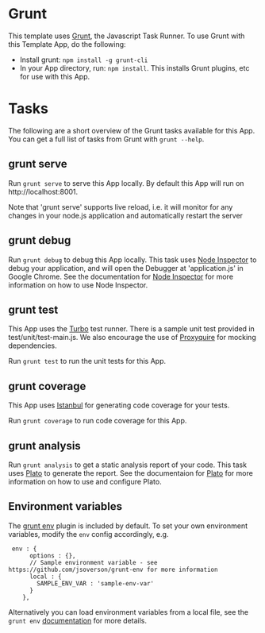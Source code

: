 # Grunt

This template uses [Grunt](http://gruntjs.com/), the Javascript Task Runner. To use Grunt with this Template App, do the following:

* Install grunt: ```npm install -g grunt-cli```
* In your App directory, run: ```npm install```. This installs Grunt plugins, etc for use with this App.

# Tasks

The following are a short overview of the Grunt tasks available for this App. You can get a full list of tasks from Grunt with ```grunt --help```.

## grunt serve

Run ```grunt serve``` to serve this App locally. By default this App will run on http://localhost:8001.

Note that 'grunt serve' supports live reload, i.e. it will monitor for any changes in your node.js application and automatically restart the server

## grunt debug

Run ```grunt debug``` to debug this App locally. This task uses [Node Inspector](https://github.com/node-inspector/node-inspector) to debug your application, and will open the Debugger at 'application.js' in Google Chrome. See the documentation for [Node Inspector](https://github.com/node-inspector/node-inspector) for more information on how to use Node Inspector.

## grunt test

This App uses the [Turbo](https://github.com/feedhenry/turbo) test runner. There is a sample unit test provided in test/unit/test-main.js. We also encourage the use of [Proxyquire](https://github.com/thlorenz/proxyquire) for mocking dependencies.

Run ```grunt test``` to run the unit tests for this App.

## grunt coverage

This App uses [Istanbul](https://github.com/gotwarlost/istanbul) for generating code coverage for your tests.

Run ```grunt coverage``` to run code coverage for this App.

## grunt analysis

Run ```grunt analysis``` to get a static analysis report of your code. This task uses [Plato](https://github.com/es-analysis/plato) to generate the report. See the documentaion for [Plato](https://github.com/es-analysis/plato) for more information on how to use and configure Plato.

## Environment variables

The [grunt env](https://www.npmjs.org/package/grunt-env) plugin is included by default. To set your own environment variables, modify the `env` config accordingly, e.g.

```
 env : {
      options : {},
      // Sample environment variable - see https://github.com/jsoverson/grunt-env for more information
      local : {
        SAMPLE_ENV_VAR : 'sample-env-var'
      }
    },
```

Alternatively you can load environment variables from a local file, see the `grunt env` [documentation](https://www.npmjs.org/package/grunt-env#using-external-files) for more details.
